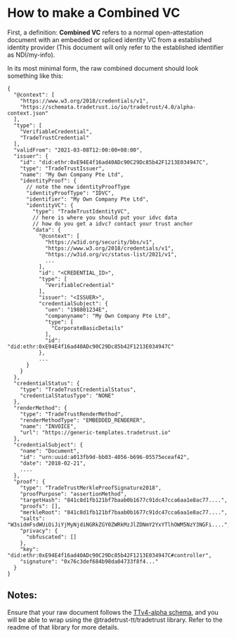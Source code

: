 # How to make a Combined VC

First, a definition: **Combined VC** refers to a normal open-attestation document with an embedded or spliced identity VC from a established identity provider (This document will only refer to the established identifier as NDI/my-info).

In its most minimal form, the raw combined document should look something like this:

```jsonc
{
  "@context": [
    "https://www.w3.org/2018/credentials/v1",
    "https://schemata.tradetrust.io/io/tradetrust/4.0/alpha-context.json"
  ],
  "type": [
    "VerifiableCredential",
    "TradeTrustCredential"
  ],
  "validFrom": "2021-03-08T12:00:00+08:00",
  "issuer": {
    "id": "did:ethr:0xE94E4f16ad40ADc90C29Dc85b42F1213E034947C",
    "type": "TradeTrustIssuer",
    "name": "My Own Company Pte Ltd",
    "identityProof": {
      // note the new identityProofType
      "identityProofType": "IDVC",
      "identifier": "My Own Company Pte Ltd",
      "identityVC": {
        "type": "TradeTrustIdentityVC",
        // here is where you should put your idvc data
        // how do you get a idvc? contact your trust anchor
        "data": {
          "@context": [
            "https://w3id.org/security/bbs/v1",
            "https://www.w3.org/2018/credentials/v1",
            "https://w3id.org/vc/status-list/2021/v1",
            ...
          ],
          "id": "<CREDENTIAL_ID>",
          "type": [
            "VerifiableCredential"
          ],
          "issuer": "<ISSUER>",
          "credentialSubject": {
            "uen": "198801234E",
            "companyname": "My Own Company Pte Ltd",
            "type": [
              "CorporateBasicDetails"
            ],
            "id": "did:ethr:0xE94E4f16ad40ADc90C29Dc85b42F1213E034947C"
          },
          ...
      }
    }
  },
  "credentialStatus": {
    "type": "TradeTrustCredentialStatus",
    "credentialStatusType": "NONE"
  },
  "renderMethod": {
    "type": "TradeTrustRenderMethod",
    "renderMethodType": "EMBEDDED_RENDERER",
    "name": "INVOICE",
    "url": "https://generic-templates.tradetrust.io"
  },
  "credentialSubject": {
    "name": "Document",
    "id": "urn:uuid:a013fb9d-bb03-4056-b696-05575eceaf42",
    "date": "2018-02-21",
    ....
  },
  "proof": {
    "type": "TradeTrustMerkleProofSignature2018",
    "proofPurpose": "assertionMethod",
    "targetHash": "841c8d1fb121bf7baab0b1677c91dc47cca6aa1e8ac77....",
    "proofs": [],
    "merkleRoot": "841c8d1fb121bf7baab0b1677c91dc47cca6aa1e8ac77....",
    "salts": "W3sidmFsdWUiOiJiYjMyNjdiNGRkZGY0ZWRkMzJlZDNmY2YxYTlhOWM5NzY3NGFi....",
    "privacy": {
      "obfuscated": []
    },
    "key": "did:ethr:0xE94E4f16ad40ADc90C29Dc85b42F1213E034947C#controller",
    "signature": "0x76c3def684b98da04733f8f4..."
  }
}
```

## Notes:

Ensure that your raw document follows the [TTv4-alpha schema](https://schemata.openattestation.com/io/tradetrust/4.0/alpha-schema.json), and you will be able to wrap using the @tradetrust-tt/tradetrust library. Refer to the readme of that library for more details.
